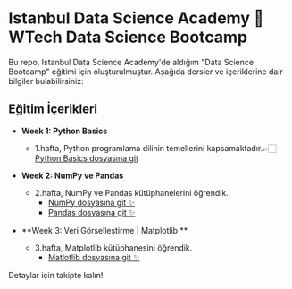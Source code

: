 # Istanbul Data Science Academy 🤝 WTech Data Science Bootcamp

Bu repo, Istanbul Data Science Academy'de aldığım "Data Science Bootcamp" eğitimi için oluşturulmuştur. Aşağıda dersler ve içeriklerine dair bilgiler bulabilirsiniz:

## Eğitim İçerikleri

- **Week 1: Python Basics**
  - 1.hafta, Python programlama dilinin temellerini kapsamaktadır.👉🏻 [Python Basics dosyasına git](./Week1/python_basics.py)

- **Week 2: NumPy ve Pandas**
  - 2.hafta, NumPy ve Pandas kütüphanelerini öğrendik.
    - [NumPy dosyasına git ✨](./Week2/numpy.py)
    - [Pandas dosyasına git ✨](./Week2/pandas.py)

- **Week 3: Veri Görselleştirme | Matplotlib **
  - 3.hafta, Matplotlib kütüphanesini öğrendik.
    - [Matlotlib dosyasına git ✨](./Week3/matplotlib.py)
  


Detaylar için takipte kalın!

